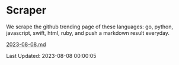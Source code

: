 # Scraper

We scrape the github trending page of these languages: go, python, javascript, swift, html, ruby, and push a markdown result everyday.

[2023-08-08.md](https://github.com/henson/Scraper/blob/master/2023-08-08.md)

Last Updated: 2023-08-08 00:00:05